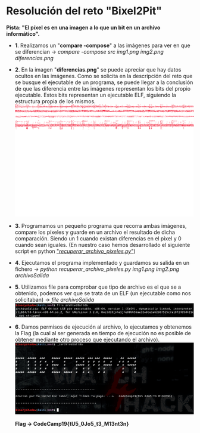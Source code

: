 # **Resolución del reto "Bixel2Pit"**


**Pista: "El píxel es en una imagen a lo que un bit en un archivo informático".**

- **1**. Realizamos un "**compare -compose**" a las imágenes para ver en que se diferencian -> *compare -compose src img1.png img2.png diferencias.png*

- **2**. En la imagen "**diferencias.png**" se puede apreciar que hay datos ocultos en las imágenes. Como se solicita en la descripción del reto que se busque el ejecutable de un programa, se puede llegar a la conclusión de que las diferencia entre las imágenes representan los bits del propio ejecutable. Estos bits representan un ejecutable ELF, siguiendo la estructura propia de los mismos.
  ![alt text](diferencias.png)

- **3**. Programamos un pequeño programa que recorra ambas imágenes, compare los píxeles y guarde en un archivo el resultado de dicha comparación. Siendo un 1 cuando existan diferencias en el pixel y 0 cuando sean iguales. (En nuestro caso hemos desarrollado el siguiente script en python ["*recuperar_archivo_pixeles.py*"](
https://github.com/Watch4Hack/CodeCamp19/blob/master/Bitxel2Pit/resolution/recuperar_archivo_pixeles.py))

- **4**. Ejecutamos el programa implementado y guardamos su salida en un fichero -> *python recuperar_archivo_pixeles.py img1.png img2.png archivoSalida*

- **5**. Utilizamos file para comprobar que tipo de archivo es el que se a obtenido, podemos ver que se trata de un ELF (un ejecutable como nos solicitaban) -> *file archivoSalida*
  ![alt text](file_command.png)

- **6**. Damos permisos de ejecución al archivo, lo ejecutamos y obtenemos la Flag (la cual al ser generada en tiempo de ejecución no es posible de obtener mediante otro proceso que ejecutando el archivo).
  ![alt text](execution.png)

  **Flag -> CodeCamp19{tU5_0Jo5_t3_M13nt3n}**
